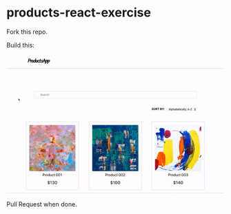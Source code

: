 # products-react-exercise

Fork this repo.

Build this:

![](products-react.gif)

Pull Request when done.
